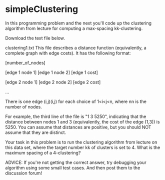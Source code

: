 # simpleClustering
In this programming problem and the next you'll code up the clustering algorithm from lecture for computing a max-spacing kk-clustering.

Download the text file below.

clustering1.txt
This file describes a distance function (equivalently, a complete graph with edge costs). It has the following format:

[number_of_nodes]

[edge 1 node 1] [edge 1 node 2] [edge 1 cost]

[edge 2 node 1] [edge 2 node 2] [edge 2 cost]

...

There is one edge (i,j)(i,j) for each choice of 1<i<j<n, where nn is the number of nodes.

For example, the third line of the file is "1 3 5250", indicating that the distance between nodes 1 and 3 (equivalently, the cost of the edge (1,3)) is 5250. You can assume that distances are positive, but you should NOT assume that they are distinct.

Your task in this problem is to run the clustering algorithm from lecture on this data set, where the target number kk of clusters is set to 4. What is the maximum spacing of a 4-clustering?

ADVICE: If you're not getting the correct answer, try debugging your algorithm using some small test cases. And then post them to the discussion forum!
